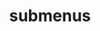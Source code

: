 ---
layout: page
title: submenus
nav: true
dropdown: true
children: 
    - title: biography
      permalink: /biography/
    - title: divider
    - title: projects
      permalink: /projects/
---